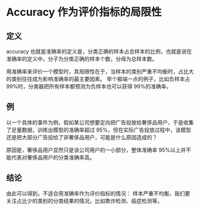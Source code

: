 # Accuracy 作为评价指标的局限性

## 定义

accuracy 也就是准确率的定义是，分类正确的样本占总样本的比例，也就是说在准确率的定义中，分子为分类正确的样本个数，分母为总样本数。

用准确率来评价一个模型时，其局限性在于，当样本的类别严重不均衡时，占比大的类别往往成为影响准确率的最主要因素。
举个极端一点的例子，比如负样本占 99%时，分类器把所有样本都预测为负样本也可以获得 99%的准确率。

## 例

以一个具体的事件为例，假如某公司想要定向把广告投放给奢侈品用户，于是收集了足量数据，训练出模型的准确率超过 95%，但在实际广告投放过程中，该模型还是把大部分广告投给了非奢侈品用户，可能是什么原因造成的？

原因是，奢侈品用户显然只是该公司用户的一小部分，整体准确率 95%以上并不能代表对奢侈品用户的分类准确率高。

## 结论

由此可以得到，不适合用准确率作为评价指标的情况：
样本严重不均衡，我们要关注占比少的类别的分类结果的情况。比如欺诈检测、癌症检测等。
